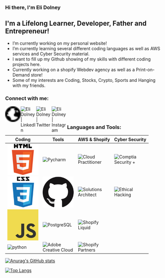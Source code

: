 ### Hi there, I'm Eli Dolney

## I'm a Lifelong Learner, Developer, Father and Entrepreneur!
-  I’m currently working on my personal website!
- I’m currently learning several different coding languages as well as AWS services and Cyber Security material.
-  I want to fill up my Github showing of my skills with different coding projects here.
-  Currently working on a shopify Webdev agency as well as a Print-on-Demand store!
- Some of my interests are Coding, Stocks, Crypto, Sports and Hanging with my friends.   

### Connect with me:

[<img align="left" alt="Filler Website" width="50px" src="https://raw.githubusercontent.com/iconic/open-iconic/master/svg/globe.svg" />][website]

[<img align="left" alt="Eli Dolney | LinkedIn" width="50px" src="https://cdn.jsdelivr.net/npm/simple-icons@v3/icons/linkedin.svg" />][linkedin]

[<img align="left" alt="Eli Dolney | Twitter" width="50px" src="https://cdn.jsdelivr.net/npm/simple-icons@v3/icons/twitter.svg" />][twitter]

[<img align="left" alt="Eli Dolney | Instagram" width="50px" src="https://cdn.jsdelivr.net/npm/simple-icons@v3/icons/instagram.svg" />][instagram]

<br />
<br />


### Languages and Tools:
Coding | Tools | AWS & Shopify | Cyber Security|
----------|-------| -------------|----------------|
<img align="left" alt="HTML5" width="100px" src="https://raw.githubusercontent.com/github/explore/80688e429a7d4ef2fca1e82350fe8e3517d3494d/topics/html/html.png" />|<img align="left" alt="Pycharm" width="100px" src="https://resources.jetbrains.com/storage/products/pycharm/img/meta/pycharm_logo_300x300.png"/>|<img align="left" alt="Cloud Practitioner" width="100px" src="https://d1.awsstatic.com/training-and-certification/Certification%20Badges/AWS-Certified_Cloud-Practitioner_512x512.bc006f14f986fa4f3ca238b0b62be458ce1fb5ce.png" />|<img align="left" alt="Comptia Security +" width="100px" src="https://ce.arizona.edu/sites/default/files/Security%2B%20News%20banner-resized.png" />
<img align="left" alt="CSS3" width="100px" src="https://raw.githubusercontent.com/github/explore/80688e429a7d4ef2fca1e82350fe8e3517d3494d/topics/css/css.png" />|<img align="left" alt="GitHub" width="100px" src="https://raw.githubusercontent.com/github/explore/78df643247d429f6cc873026c0622819ad797942/topics/github/github.png" />|<img align="left" alt="Solutions Architect" width="100px" src="https://d1.awsstatic.com/training-and-certification/Certification%20Badges/AWS-Certified_Solutions-Architect_Associate_512x512.d82aee07920970350c427c8d0542bc239180a486.png" />|<img align="left" alt="Ethical Hacking" width="100px" src="https://www.fusd.net/cms/lib/CA50000190/Centricity/Domain/2996/CTE%20logos-07.png" />
<img align="left" alt="JavaScript" width="100px" src="https://raw.githubusercontent.com/github/explore/80688e429a7d4ef2fca1e82350fe8e3517d3494d/topics/javascript/javascript.png" />|<img align="left" alt="PostgreSQL" width="100px" src="https://www.postgresql.org/media/img/about/press/elephant.png"/>|<img align="left" alt="Shopify Liquid" width="100px" src="https://www.cloudwards.net/wp-content/uploads/2018/09/Shopify-Liquid-ProgLang.png" />|<img align="left" alt="" width="100px" src="" />
<img align="left" alt="python" width="100px" src="https://upload.wikimedia.org/wikipedia/commons/thumb/c/c3/Python-logo-notext.svg/2048px-Python-logo-notext.svg.png" />|<img align="left" alt="Adobe Creative Cloud" width="100px" src="https://upload.wikimedia.org/wikipedia/commons/thumb/4/4c/Adobe_Creative_Cloud_rainbow_icon.svg/1200px-Adobe_Creative_Cloud_rainbow_icon.svg.png"/>|<img align="left" alt="Shopify Partners" width="100px" src="https://cdn.eastsideco.com/media/v3/blog/shopify-partner-logo.jpg"/>|<img align="left" alt="" width="100px" src="" />


[![Anurag's GitHub stats](https://github-readme-stats.vercel.app/api?username=Eli-Dolney&theme=tokyonight)](https://github.com/anuraghazra/github-readme-stats)

[![Top Langs](https://github-readme-stats.vercel.app/api/top-langs/?username=Eli-Dolney&theme=tokyonight)](https://github.com/anuraghazra/github-readme-stats)



<br />
<br />

[website]: https://www.google.com/
[linkedin]: https://www.linkedin.com/in/eli-dolney-415166161/
[twitter]: https://twitter.com/K9Ghostz
[instagram]: https://www.instagram.com/e.dolney/

